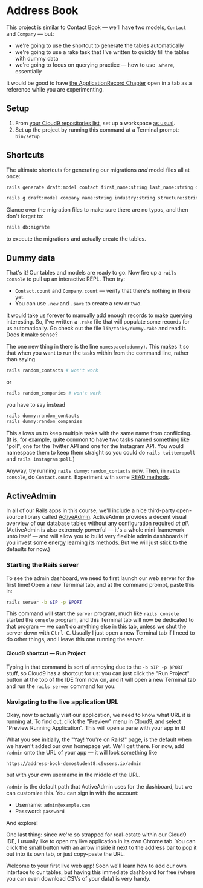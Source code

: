 # Address Book

This project is similar to Contact Book — we'll have two models, `Contact` and `Company` — but:

 - we're going to use the shortcut to generate the tables automatically
 - we're going to use a rake task that I've written to quickly fill the tables with dummy data
 - we're going to focus on querying practice — how to use `.where`, essentially

It would be good to have [the ApplicationRecord Chapter](https://chapters.firstdraft.com/chapters/770) open in a tab as a reference while you are experimenting.

## Setup

 1. From [your Cloud9 repositories list](https://c9.io/account/repos), set up a workspace [as usual](https://guides.firstdraft.com/starting-on-a-project-in-cloud9).
 1. Set up the project by running this command at a Terminal prompt: `bin/setup`

## Shortcuts

The ultimate shortcuts for generating our migrations _and_ model files all at once:

```bash
rails generate draft:model contact first_name:string last_name:string date_of_birth:date
```

```bash
rails g draft:model company name:string industry:string structure:string last_year_revenue:integer founded_on:date
```

Glance over the migration files to make sure there are no typos, and then don't forget to:

```bash
rails db:migrate
```

to execute the migrations and actually create the tables.

## Dummy data

That's it! Our tables and models are ready to go. Now fire up a `rails console` to pull up an interactive REPL. Then try:

 - `Contact.count` and `Company.count` — verify that there's nothing in there yet.
 - You can use `.new` and `.save` to create a row or two.

It would take us forever to manually add enough records to make querying interesting. So, I've written a `.rake` file that will populate some records for us automatically. Go check out the file `lib/tasks/dummy.rake` and read it. Does it make sense?

The one new thing in there is the line `namespace(:dummy)`. This makes it so that when you want to run the tasks within from the command line, rather than saying

```bash
rails random_contacts # won't work
```

or

```bash
rails random_companies # won't work
```

you have to say instead

```bash
rails dummy:random_contacts
rails dummy:random_companies
```

This allows us to keep multiple tasks with the same name from conflicting. (It is, for example, quite common to have two tasks named something like "poll", one for the Twitter API and one for the Instagram API. You would namespace them to keep them straight so you could do `rails twitter:poll` and `rails instagram:poll`.)

Anyway, try running `rails dummy:random_contacts` now. Then, in `rails console`, do `Contact.count`. Experiment with some [READ methods](https://chapters.firstdraft.com/chapters/770#read).

## ActiveAdmin

In all of our Rails apps in this course, we'll include a nice third-party open-source library called [ActiveAdmin](https://activeadmin.info/). ActiveAdmin provides a decent visual overview of our database tables without any configuration required _at all_. (ActiveAdmin is also extremely powerful — it's a whole mini-framework unto itself — and will allow you to build very flexible admin dashboards if you invest some energy learning its methods. But we will just stick to the defaults for now.)

### Starting the Rails server

To see the admin dashboard, we need to first launch our web server for the first time! Open a new Terminal tab, and at the command prompt, paste this in:

```bash
rails server -b $IP -p $PORT
```

This command will start the `server` program, much like `rails console` started the `console` program, and this Terminal tab will now be dedicated to that program — we can't do anything else in this tab, unless we shut the server down with <kbd>Ctrl</kbd>-<kbd>C</kbd>. Usually I just open a new Terminal tab if I need to do other things, and I leave this one running the server.

#### Cloud9 shortcut — Run Project

Typing in that command is sort of annoying due to the `-b $IP -p $PORT` stuff, so Cloud9 has a shortcut for us: you can just click the "Run Project" button at the top of the IDE from now on, and it will open a new Terminal tab and run the `rails server` command for you.

### Navigating to the live application URL

Okay, now to actually visit our application, we need to know what URL it is running at. To find out, click the "Preview" menu in Cloud9, and select "Preview Running Application". This will open a pane with your app in it!

What you see initially, the "Yay! You're on Rails!" page, is the default when we haven't added our own homepage yet. We'll get there. For now, add `/admin` onto the URL of your app — it will look something like

```
https://address-book-demostudent8.c9users.io/admin
```

but with your own username in the middle of the URL.

`/admin` is the default path that ActiveAdmin uses for the dashboard, but we can customize this. You can sign in with the account:

 - Username: `admin@example.com`
 - Password: `password`

And explore!

One last thing: since we're so strapped for real-estate within our Cloud9 IDE, I usually like to open my live application in its own Chrome tab. You can click the small button with an arrow inside it next to the address bar to pop it out into its own tab, or just copy-paste the URL.

Welcome to your first live web app! Soon we'll learn how to add our own interface to our tables, but having this immediate dashboard for free (where you can even download CSVs of your data) is very handy.
